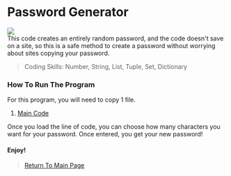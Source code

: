 # Password Generator
<img src="https://satelliteforinternet.com/wp-content/uploads/2017/09/10-Ways-To-Make-A-Strong-Password-Banner.jpg"><br>
This code creates an entirely random password, and the code doesn't save on a site, so this is a safe method to create a password without worrying about sites copying your password.<br>

> Coding Skills: Number, String, List, Tuple, Set, Dictionary<br>

### How To Run The Program
For this program, you will need to copy 1 file.<br>
   1. <a href="https://github.com/Theresiap/Personal-Project/blob/master/PasswordGenerator/PasswordGenerator.md">Main Code</a>

Once you load the line of code, you can choose how many characters you want for your password. Once entered, you get your new password!
#### Enjoy!
>  <a href="https://theresiap.github.io/Personal-Project/">Return To Main Page</a>
